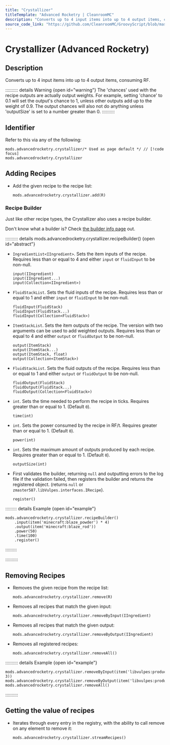 ```yaml
---
title: "Crystallizer"
titleTemplate: "Advanced Rocketry | CleanroomMC"
description: "Converts up to 4 input items into up to 4 output items, consuming RF."
source_code_link: "https://github.com/CleanroomMC/GroovyScript/blob/master/src/main/java/com/cleanroommc/groovyscript/compat/mods/advancedrocketry/Crystallizer.java"
---
```


# Crystallizer (Advanced Rocketry)

## Description

Converts up to 4 input items into up to 4 output items, consuming RF.

:::::::::: details Warning {open id="warning"}
The 'chances' used with the recipe outputs are actually output weights. For example, setting 'chance' to 0.1 will set the output's chance to 1, unless other outputs add up to the weight of 0.9. The output chances will also not do anything unless 'outputSize' is set to a number greater than 0.
::::::::::

## Identifier

Refer to this via any of the following:

```groovy:no-line-numbers {1}
mods.advancedrocketry.crystallizer/* Used as page default */ // [!code focus]
mods.advancedrocketry.Crystallizer
```


## Adding Recipes

- Add the given recipe to the recipe list:

    ```groovy:no-line-numbers
    mods.advancedrocketry.crystallizer.add(R)
    ```


### Recipe Builder

Just like other recipe types, the Crystallizer also uses a recipe builder.

Don't know what a builder is? Check [the builder info page](../../getting_started/builder.md) out.

:::::::::: details mods.advancedrocketry.crystallizer.recipeBuilder() {open id="abstract"}
- `IngredientList<IIngredient>`. Sets the item inputs of the recipe. Requires less than or equal to 4 and either `input` or `fluidInput` to be non-null.

    ```groovy:no-line-numbers
    input(IIngredient)
    input(IIngredient...)
    input(Collection<IIngredient>)
    ```

- `FluidStackList`. Sets the fluid inputs of the recipe. Requires less than or equal to 1 and either `input` or `fluidInput` to be non-null.

    ```groovy:no-line-numbers
    fluidInput(FluidStack)
    fluidInput(FluidStack...)
    fluidInput(Collection<FluidStack>)
    ```

- `ItemStackList`. Sets the item outputs of the recipe. The version with two arguments can be used to add weighted outputs. Requires less than or equal to 4 and either `output` or `fluidOutput` to be non-null.

    ```groovy:no-line-numbers
    output(ItemStack)
    output(ItemStack...)
    output(ItemStack, float)
    output(Collection<ItemStack>)
    ```

- `FluidStackList`. Sets the fluid outputs of the recipe. Requires less than or equal to 1 and either `output` or `fluidOutput` to be non-null.

    ```groovy:no-line-numbers
    fluidOutput(FluidStack)
    fluidOutput(FluidStack...)
    fluidOutput(Collection<FluidStack>)
    ```

- `int`. Sets the time needed to perform the recipe in ticks. Requires greater than or equal to 1. (Default `0`).

    ```groovy:no-line-numbers
    time(int)
    ```

- `int`. Sets the power consumed by the recipe in RF/t. Requires greater than or equal to 1. (Default `0`).

    ```groovy:no-line-numbers
    power(int)
    ```

- `int`. Sets the maximum amount of outputs produced by each recipe. Requires greater than or equal to 1. (Default `0`).

    ```groovy:no-line-numbers
    outputSize(int)
    ```

- First validates the builder, returning `null` and outputting errors to the log file if the validation failed, then registers the builder and returns the registered object. (returns `null` or `zmaster587.libVulpes.interfaces.IRecipe`).

    ```groovy:no-line-numbers
    register()
    ```

::::::::: details Example {open id="example"}
```groovy:no-line-numbers
mods.advancedrocketry.crystallizer.recipeBuilder()
    .input(item('minecraft:blaze_powder') * 4)
    .output(item('minecraft:blaze_rod'))
    .power(50)
    .time(100)
    .register()
```

:::::::::

::::::::::

## Removing Recipes

- Removes the given recipe from the recipe list:

    ```groovy:no-line-numbers
    mods.advancedrocketry.crystallizer.remove(R)
    ```

- Removes all recipes that match the given input:

    ```groovy:no-line-numbers
    mods.advancedrocketry.crystallizer.removeByInput(IIngredient)
    ```

- Removes all recipes that match the given output:

    ```groovy:no-line-numbers
    mods.advancedrocketry.crystallizer.removeByOutput(IIngredient)
    ```

- Removes all registered recipes:

    ```groovy:no-line-numbers
    mods.advancedrocketry.crystallizer.removeAll()
    ```

:::::::::: details Example {open id="example"}
```groovy:no-line-numbers
mods.advancedrocketry.crystallizer.removeByInput(item('libvulpes:productingot', 3))
mods.advancedrocketry.crystallizer.removeByOutput(item('libvulpes:productgem'))
mods.advancedrocketry.crystallizer.removeAll()
```

::::::::::

## Getting the value of recipes

- Iterates through every entry in the registry, with the ability to call remove on any element to remove it:

    ```groovy:no-line-numbers
    mods.advancedrocketry.crystallizer.streamRecipes()
    ```

